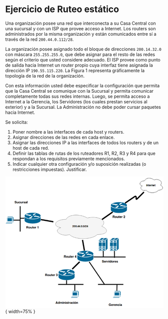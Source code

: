 Ejercicio de Ruteo estático
===========================

Una organización posee una red que interconecta a su Casa Central con una sucursal y con un ISP que provee acceso a Internet. Los routers son administrados por la misma organización y están comunicados entre sí a través de la red `200.44.0.112/28`.

La organización posee asignado todo el bloque de direcciones `200.14.32.0` con máscara `255.255.255.0`, que debe asignar para el resto de las redes según el criterio que usted considere adecuado. El ISP provee como punto de salida hacia Internet un router propio cuya interfaz tiene asignada la dirección IP `190.55.115.220`. La Figura 1 representa gráficamente la topología de la red de la organización.

Con esta información usted debe especificar la configuración que permita que la Casa Central se comunique con la Sucursal y permita comunicar completamente todas sus redes internas. Luego, se permita acceso a Internet a la Gerencia, los Servidores (los cuales prestan servicios al exterior) y a la Sucursal. La Administración no debe poder cursar paquetes hacia Internet.

Se solicita:

1. Poner nombre a las interfaces de cada host y routers.
2. Asignar direcciones de las redes en cada enlace.
3. Asignar las direcciones IP a las interfaces de todos los routers y de un host de cada red.
4. Definir las tablas de rutas de los ruteadores R1, R2, R3 y R4 para que respondan a los requisitos previamente mencionados.
5. Indicar cualquier otra configuración y/o suposición realizadas (o restricciones impuestas). Justificar.

![Topología de la red de la organización](./images/topologia-ruteo.png){ width=75% }

